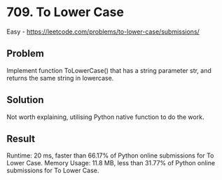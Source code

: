 # 709. To Lower Case

Easy - https://leetcode.com/problems/to-lower-case/submissions/

## Problem

Implement function ToLowerCase() that has a string parameter str, and returns the same string in lowercase.

## Solution

Not worth explaining, utilising Python native function to do the work.

## Result

Runtime: 20 ms, faster than 66.17% of Python online submissions for To Lower Case.
Memory Usage: 11.8 MB, less than 31.77% of Python online submissions for To Lower Case.